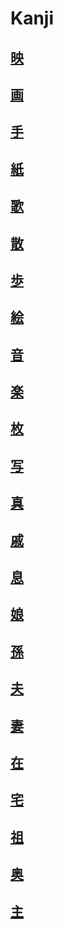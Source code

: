# Kanji
## [映](../../Kanji/kanji-dict/映.md)
## [画](../../Kanji/kanji-dict/画.md)
## [手](../../Kanji/kanji-dict/手.md)
## [紙](../../Kanji/kanji-dict/紙.md)
## [歌](../../Vocabulary/歌.md)
## [散](../../Kanji/temp-kanji/散.md)
## [歩](../../Kanji/kanji-dict/歩.md)
## [絵](../../Vocabulary/絵.md)
## [音](../../Kanji/kanji-dict/音.md)
## [楽](../../Vocabulary/楽.md)
## [枚](../../Vocabulary/枚.md)
## [写](../../Kanji/kanji-dict/写.md)
## [真](../../Kanji/kanji-dict/真.md)
## [戚](../../Kanji/temp-kanji/戚.md)
## [息](../../Kanji/kanji-dict/息.md)
## [娘](../../Kanji/kanji-dict/娘.md)
## [孫](../../Kanji/temp-kanji/孫.md)
## [夫](../../Kanji/kanji-dict/夫.md)
## [妻](../../Kanji/kanji-dict/妻.md)
## [在](../../Kanji/kanji-dict/在.md)
## [宅](../../Kanji/temp-kanji/宅.md)
## [祖](../../Kanji/kanji-dict/祖.md)
## [奥](../../Kanji/kanji-dict/奥.md)
## [主](../../Kanji/kanji-dict/主.md)